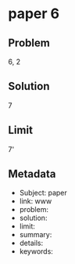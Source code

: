 # paper 6

## Problem

6, 2

## Solution

7

## Limit

7'


## Metadata

- Subject: paper
- link: www
- problem: 
- solution: 
- limit: 
- summary: 
- details: 
- keywords: 
